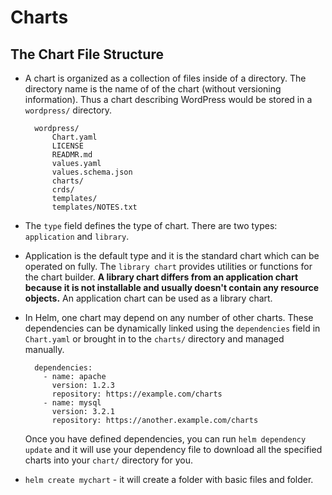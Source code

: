# Charts

## The Chart File Structure

- A chart is organized as a collection of files inside of a directory. The directory name is the name of
  of the chart (without versioning information). Thus a chart describing WordPress would be stored in a
  ```wordpress/``` directory.
  ```
    wordpress/
        Chart.yaml
        LICENSE
        READMR.md
        values.yaml
        values.schema.json
        charts/
        crds/
        templates/
        templates/NOTES.txt
  ```
  
- The ```type``` field defines the type of chart. There are two types: ```application``` and ```library```.
- Application is the default type and it is the standard chart which can be operated on fully. The
  ```library chart``` provides utilities or functions for the chart builder. **A library chart differs
  from an application chart because it is not installable and usually doesn't contain any resource
  objects.** An application chart can be used as a library chart.
- In Helm, one chart may depend on any number of other charts. These dependencies can be dynamically
  linked using the ```dependencies``` field in ```Chart.yaml``` or brought in to the ```charts/``` directory and
  managed manually.
  ```
    dependencies:
      - name: apache
        version: 1.2.3
        repository: https://example.com/charts
      - name: mysql
        version: 3.2.1
        repository: https://another.example.com/charts
  ```
  Once you have defined dependencies, you can run ```helm dependency update``` and it will use your 
  dependency file to download all the specified charts into your ```chart/``` directory for you.
- ```helm create mychart``` - it will create a folder with basic files and folder.
